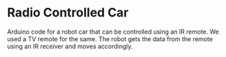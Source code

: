 # Radio Controlled Car #

Arduino code for a robot car that can be controlled using an IR remote. We used a TV remote for the same. The robot gets the data from the remote using an IR receiver and moves accordingly.
